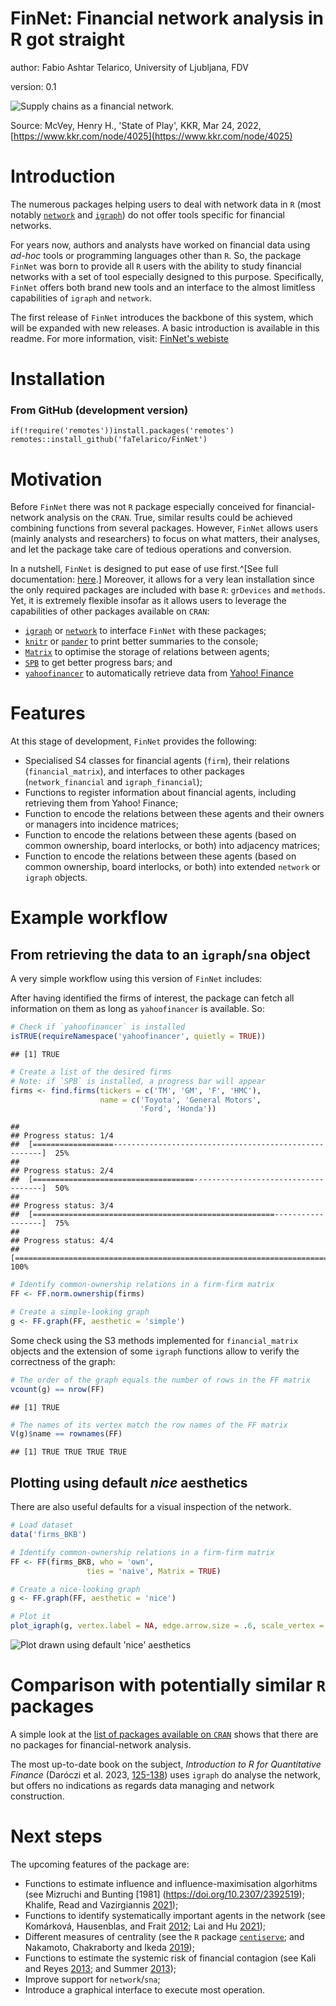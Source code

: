 # FinNet: Financial network analysis in R got straight

author: Fabio Ashtar Telarico, University of Ljubljana, FDV

version: 0.1

![Supply chains as a financial network.](https://www.kkr.com/images/insights/images-69/charts-30.png)

Source: McVey, Henry H., 'State of Play', KKR, Mar 24, 2022, [https://www.kkr.com/node/4025](https://www.kkr.com/node/4025)

# Introduction
The numerous packages helping users to deal with network data in `R` (most notably [`network`](https://statnet.org/) and [`igraph`](https://igraph.org/)) do not offer tools specific for financial networks.

For years now, authors and analysts have worked on financial data using *ad-hoc* tools or programming languages other than `R`. So, the package `FinNet` was born to provide all `R` users with the ability to study financial networks with a set of tool especially designed to this purpose. Specifically, `FinNet` offers both brand new tools and an interface to the almost limitless capabilities of `igraph` and `network`.

The first release of `FinNet` introduces the backbone of this system, which will be expanded with new releases. A basic introduction is available in this readme. For more information, visit: [FinNet's webiste](https://fatelarico.github.io/FinNet.html)

# Installation

### From GitHub (development version)
```
if(!require('remotes'))install.packages('remotes')
remotes::install_github('faTelarico/FinNet')
```

# Motivation

Before `FinNet` there was not `R` package especially conceived for financial-network analysis on the `CRAN`. True, similar results could be achieved combining functions from several packages. However, `FinNet` allows users (mainly analysts and researchers) to focus on what matters, their analyses, and let the package take care of tedious operations and conversion.

In a nutshell, `FinNet` is designed to put ease of use first.^[See full documentation: [here]().] Moreover, it allows for a very lean installation since the only required packages are included with base `R`: `grDevices` and `methods`. Yet, it is extremely flexible insofar as it allows users to leverage the capabilities of other packages available on `CRAN`:

- [`igraph`](https://CRAN.R-project.org/package=igraph) or [`network`](https://CRAN.R-project.org/package=network) to interface `FinNet` with these packages;
- [`knitr`](https://CRAN.R-project.org/package=knitr) or [`pander`](https://CRAN.R-project.org/package=pander) to print better summaries to the console;
- [`Matrix`](https://CRAN.R-project.org/package=Matrix) to optimise the storage of relations between agents;
- [`SPB`](https://CRAN.R-project.org/package=SPB) to get better progress bars; and
- [`yahoofinancer`](https://CRAN.R-project.org/package=yahoofinancer) to automatically retrieve data from [Yahoo! Finance](https://finance.yahoo.com/)

# Features

At this stage of development, `FinNet` provides the following:

- Specialised S4 classes for financial agents (`firm`), their relations (`financial_matrix`), and interfaces to other packages (`network_financial` and `igraph_financial`);
- Functions to register information about financial agents, including retrieving them from Yahoo! Finance;
- Function to encode the relations between these agents and their owners or managers into incidence matrices;
- Function to encode the relations between these agents (based on common ownership, board interlocks, or both) into adjacency matrices;
- Function to encode the relations between these agents (based on common ownership, board interlocks, or both) into extended `network` or `igraph` objects.

# Example workflow

## From retrieving the data to an `igraph`/`sna` object

A very simple workflow using this version of `FinNet` includes:

After having identified the firms of interest, the package can fetch all information on them as long as `yahoofinancer` is available. So:


```r
# Check if `yahoofinancer` is installed
isTRUE(requireNamespace('yahoofinancer', quietly = TRUE))
```

```
## [1] TRUE
```

```r
# Create a list of the desired firms
# Note: if `SPB` is installed, a progress bar will appear
firms <- find.firms(tickers = c('TM', 'GM', 'F', 'HMC'),
                    name = c('Toyota', 'General Motors',
                             'Ford', 'Honda'))
```

```
## 
## Progress status: 1/4
##  [==================------------------------------------------------------]  25%
## 
## Progress status: 2/4
##  [====================================------------------------------------]  50%
## 
## Progress status: 3/4
##  [======================================================------------------]  75%
## 
## Progress status: 4/4
##  [=========================================================================]  100%
```

```r
# Identify common-ownership relations in a firm-firm matrix
FF <- FF.norm.ownership(firms)

# Create a simple-looking graph
g <- FF.graph(FF, aesthetic = 'simple')
```

Some check using the S3 methods implemented for `financial_matrix` objects and the extension of some `igraph` functions allow to verify the correctness of the graph:


```r
# The order of the graph equals the number of rows in the FF matrix
vcount(g) == nrow(FF)
```

```
## [1] TRUE
```

```r
# The names of its vertex match the row names of the FF matrix
V(g)$name == rownames(FF)
```

```
## [1] TRUE TRUE TRUE TRUE
```


## Plotting using default *nice* aesthetics 

There are also useful defaults for a visual inspection of the network.


```r
# Load dataset
data('firms_BKB')

# Identify common-ownership relations in a firm-firm matrix
FF <- FF(firms_BKB, who = 'own',
                 ties = 'naive', Matrix = TRUE)

# Create a nice-looking graph
g <- FF.graph(FF, aesthetic = 'nice')

# Plot it
plot_igraph(g, vertex.label = NA, edge.arrow.size = .6, scale_vertex = 10)
```
![Plot drawn using default 'nice' aesthetics](https://github.com/FATelarico/FinNet/assets/100512813/4e249390-d97d-4cc9-9fa2-4e8df37df3e8)


# Comparison with potentially similar `R` packages

A simple look at the [list of packages available on `CRAN`](https://cran.r-project.org/web/packages/available_packages_by_name.html) shows that there are no packages for financial-network analysis. 

The most up-to-date book on the subject, *Introduction to R for Quantitative Finance* (Daróczi et al. 2023, [125-138](https://packtpub.com/book/data/9781783280933/)) uses `igraph` do analyse the network, but offers no indications as regards data managing and network construction.

# Next steps

The upcoming features of the package are:

- Functions to estimate influence and influence-maximisation algorhitms (see Mizruchi and Bunting [1981] (https://doi.org/10.2307/2392519); Khalife, Read and Vazirgiannis [2021](https://doi.org/10.1007/s41109-021-00359-6));
- Functions to identify systematically important agents in the network (see Komárková, Hausenblas, and Frait [2012](https://www.cnb.cz/export/sites/cnb/en/financial-stability/.galleries/fs_reports/fsr_2011-2012/fsr_2011-2012_article_i.pdf); Lai and Hu [2021](https://doi.org/10.1016/j.physa.2020.125613));
- Different measures of centrality (see the `R` package [`centiserve`](https://www.centiserver.org/); and Nakamoto, Chakraborty and Ikeda [2019](https://doi.org/10.1007/s41109-019-0158-8));
- Functions to estimate the systemic risk of financial contagion (see Kali and Reyes [2013](https://doi.org/10.1111/j.1465-7295.2009.00249.x); and Summer [2013](https://doi.org/10.1146/annurev-financial-110112-120948));
- Improve support for `network`/`sna`;
- Introduce a graphical interface to execute most operation.
